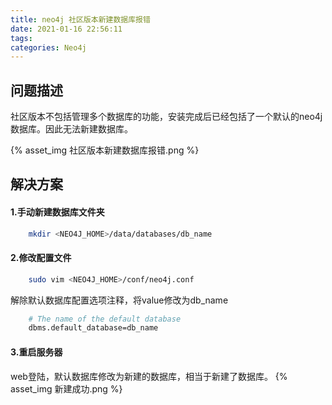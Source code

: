 ```yaml
---
title: neo4j 社区版本新建数据库报错
date: 2021-01-16 22:56:11
tags:
categories: Neo4j
---
```

## 问题描述
社区版本不包括管理多个数据库的功能，安装完成后已经包括了一个默认的neo4j数据库。因此无法新建数据库。

<!--more-->

{% asset_img 社区版本新建数据库报错.png %}
## 解决方案
#### 1.手动新建数据库文件夹
```bash
    mkdir <NEO4J_HOME>/data/databases/db_name
```
#### 2.修改配置文件
```bash
    sudo vim <NEO4J_HOME>/conf/neo4j.conf
```
解除默认数据库配置选项注释，将value修改为db_name
```bash
    # The name of the default database
    dbms.default_database=db_name
```
#### 3.重启服务器
web登陆，默认数据库修改为新建的数据库，相当于新建了数据库。
{% asset_img 新建成功.png %}